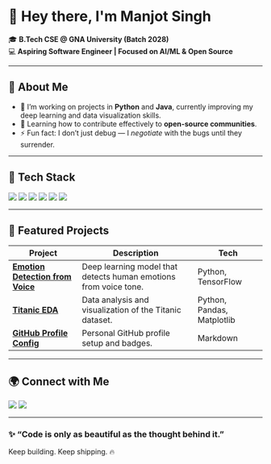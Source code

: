 # 👋 Hey there, I'm Manjot Singh  

🎓 **B.Tech CSE @ GNA University (Batch 2028)**  
💻 **Aspiring Software Engineer | Focused on AI/ML & Open Source**  

---

## 🧠 About Me
- 🔭 I’m working on projects in **Python** and **Java**, currently improving my deep learning and data visualization skills.  
- 🌱 Learning how to contribute effectively to **open-source communities**.  
- ⚡ Fun fact: I don’t just debug — I *negotiate* with the bugs until they surrender.  

---

## 🧰 Tech Stack
<p align="left">
  <img src="https://img.shields.io/badge/Python-3776AB?style=for-the-badge&logo=python&logoColor=white"/>
  <img src="https://img.shields.io/badge/Java-ED8B00?style=for-the-badge&logo=openjdk&logoColor=white"/>
  <img src="https://img.shields.io/badge/TensorFlow-FF6F00?style=for-the-badge&logo=tensorflow&logoColor=white"/>
  <img src="https://img.shields.io/badge/Pandas-150458?style=for-the-badge&logo=pandas&logoColor=white"/>
  <img src="https://img.shields.io/badge/Matplotlib-11557c?style=for-the-badge"/>
  <img src="https://img.shields.io/badge/Git-F05032?style=for-the-badge&logo=git&logoColor=white"/>
</p>

---

## 🧩 Featured Projects
| Project | Description | Tech |
|----------|--------------|------|
| [**Emotion Detection from Voice**](https://github.com/Manjot5698/emotion-detection-from-voice) | Deep learning model that detects human emotions from voice tone. | Python, TensorFlow |
| [**Titanic EDA**](https://github.com/Manjot5698/titanic-eda) | Data analysis and visualization of the Titanic dataset. | Python, Pandas, Matplotlib |
| [**GitHub Profile Config**](https://github.com/Manjot5698/Manjot5698) | Personal GitHub profile setup and badges. | Markdown |

---

## 🌍 Connect with Me
<p align="left">
  <a href="www.linkedin.com//in//manjot-singh-a24224319" target="_blank"><img src="https://img.shields.io/badge/LinkedIn-0A66C2?style=for-the-badge&logo=linkedin&logoColor=white"/></a>
  <a href="mr.manjotsingh5698@gmail.com"><img src="https://img.shields.io/badge/Email-D14836?style=for-the-badge&logo=gmail&logoColor=white"/></a>
</p>

---

### ✨ “Code is only as beautiful as the thought behind it.”  
Keep building. Keep shipping. 🔥

